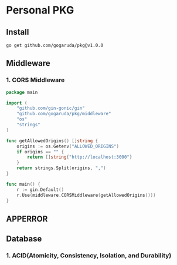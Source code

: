 # Personal PKG

## Install
```
go get github.com/gogaruda/pkg@v1.0.0
```

## Middleware
### 1. CORS Middleware
```go
package main

import (
	"github.com/gin-gonic/gin"
	"github.com/gogaruda/pkg/middleware"
	"os"
	"strings"
)

func getAllowedOrigins() []string {
	origins := os.Getenv("ALLOWED_ORIGINS")
	if origins == "" {
		return []string{"http://localhost:3000"}
	}
	return strings.Split(origins, ",")
}

func main() {
	r := gin.Default()
	r.Use(middleware.CORSMiddleware(getAllowedOrigins()))
}
```

## APPERROR

## Database
### 1. ACID(Atomicity, Consistency, Isolation, and Durability)
```go

```
